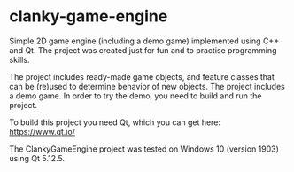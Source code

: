 # clanky-game-engine
Simple 2D game engine (including a demo game) implemented using C++ and Qt. The project was created just for fun and to practise programming skills. 

The project includes ready-made game objects, and feature classes that can be (re)used to determine behavior of new objects. The project includes a demo game. In order to try the demo, you need to build and run the project.

To build this project you need Qt, which you can get here: https://www.qt.io/

The ClankyGameEngine project was tested on Windows 10 (version 1903) using Qt 5.12.5.
